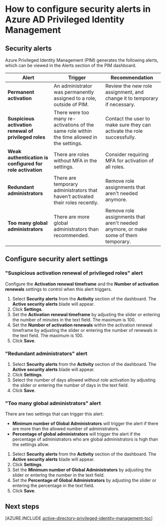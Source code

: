 <properties
   pageTitle="How to configure security alerts | Microsoft Azure"
   description="Learn how to configure security alerts for Azure Privileged Identity Management extension."
   services="active-directory"
   documentationCenter=""
   authors="kgremban"
   manager="stevenpo"
   editor=""/>

<tags
   ms.service="active-directory"
   ms.devlang="na"
   ms.topic="article"
   ms.tgt_pltfrm="na"
   ms.workload="identity"
   ms.date="04/15/2016"
   ms.author="kgremban"/>

# How to configure security alerts in Azure AD Privileged Identity Management

## Security alerts
Azure Privileged Identity Management (PIM) generates the following alerts, which can be viewed in the Alerts section of the PIM dashboard.

| Alert | Trigger | Recommendation |
| ----- | ------- | -------------- |
| **Permanent activation** | An administrator was permanently assigned to a role, outside of PIM. | Review the new role assignment, and change it to temporary if necessary. |
| **Suspicious activation renewal of privileged roles** | There were too many re-activations of the same role within the time allowed in the settings. | Contact the user to make sure they can activate the role successfully. |
| **Weak authentication is configured for role activation** | There are roles without MFA in the settings. | Consider requiring MFA for activation of all roles. |
| **Redundant administrators** | There are temporary administrators that haven’t activated their roles recently. | Remove role assignments that aren't needed anymore. |
| **Too many global administrators** | There are more global administrators than recommended. | Remove role assignments that aren't needed anymore, or make some of them temporary. |

## Configure security alert settings

### "Suspicious activation renewal of privileged roles" alert

Configure the **Activation renewal timeframe** and the **Number of activation renewals** settings to control when this alert triggers.

1. Select **Security alerts** from the **Activity** section of the dashboard. The **Active security alerts** blade will appear.
2. Click **Settings**.
3. Set the **Activation renewal timeframe** by adjusting the slider or entering the number of minutes in the text field. The maximum is 100.
4. Set the **Number of activation renewals** within the activation renewal timeframe by adjusting the slider or entering the number of renewals in the text field.  The maximum is 100.
5. Click **Save**.

### "Redundant administrators" alert
1. Select **Security alerts** from the **Activity** section of the dashboard. The **Active security alerts** blade will appear.
2. Click **Settings**.
3. Select the number of days allowed without role activation by adjusting the slider or entering the number of days in the text field.
4. Click **Save**.

### "Too many global administrators" alert

There are two settings that can trigger this alert:
- **Minimum number of Global Administrators** will trigger the alert if there are more than the allowed number of administrators.
- **Percentage of global administrators** will trigger the alert if the percentage of administrators who are global administrators is high than the settings allow.

1. Select **Security alerts** from the **Activity** section of the dashboard. The **Active security alerts** blade will appear.
2. Click **Settings**.
3. Set the **Minimum number of Global Administrators** by adjusting the slider or entering the number in the text field.
4. Set the **Percentage of Global Administrators** by adjusting the slider or entering the percentage in the text field.
5. Click **Save**.

<!--Every topic should have next steps and links to the next logical set of content to keep the customer engaged-->
## Next steps
[AZURE.INCLUDE [active-directory-privileged-identity-management-toc](../../includes/active-directory-privileged-identity-management-toc.md)]
